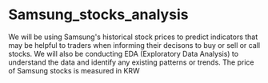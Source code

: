 # Samsung_stocks_analysis
We will be using Samsung's historical stock prices to predict indicators that may be helpful to traders when informing their decisons to buy or sell or call stocks. We will also be conducting EDA (Exploratory Data Analysis) to understand the data and identify any existing patterns or trends. The price of Samsung stocks is measured in KRW
